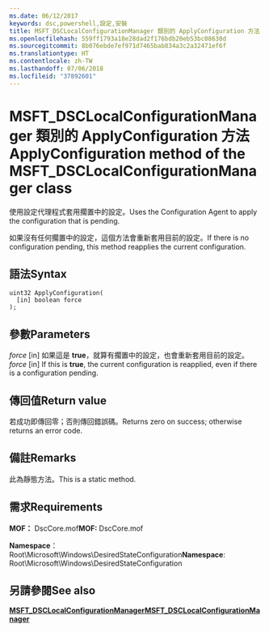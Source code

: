 ```yaml
---
ms.date: 06/12/2017
keywords: dsc,powershell,設定,安裝
title: MSFT_DSCLocalConfigurationManager 類別的 ApplyConfiguration 方法
ms.openlocfilehash: 559ff1793a18e28dad2f176bdb20eb53bc08630d
ms.sourcegitcommit: 8b076ebde7ef971d7465bab834a3c2a32471ef6f
ms.translationtype: HT
ms.contentlocale: zh-TW
ms.lasthandoff: 07/06/2018
ms.locfileid: "37892601"
---
```

# <a name="applyconfiguration-method-of-the-msftdsclocalconfigurationmanager-class"></a><span data-ttu-id="3a4c9-103">MSFT_DSCLocalConfigurationManager 類別的 ApplyConfiguration 方法</span><span class="sxs-lookup"><span data-stu-id="3a4c9-103">ApplyConfiguration method of the MSFT_DSCLocalConfigurationManager class</span></span>

<span data-ttu-id="3a4c9-104">使用設定代理程式套用擱置中的設定。</span><span class="sxs-lookup"><span data-stu-id="3a4c9-104">Uses the Configuration Agent to apply the configuration that is pending.</span></span>

<span data-ttu-id="3a4c9-105">如果沒有任何擱置中的設定，這個方法會重新套用目前的設定。</span><span class="sxs-lookup"><span data-stu-id="3a4c9-105">If there is no configuration pending, this method reapplies the current configuration.</span></span>

## <a name="syntax"></a><span data-ttu-id="3a4c9-106">語法</span><span class="sxs-lookup"><span data-stu-id="3a4c9-106">Syntax</span></span>

```mof
uint32 ApplyConfiguration(
  [in] boolean force
);
```

## <a name="parameters"></a><span data-ttu-id="3a4c9-107">參數</span><span class="sxs-lookup"><span data-stu-id="3a4c9-107">Parameters</span></span>

<span data-ttu-id="3a4c9-108">*force* \[in\] 如果這是 **true**，就算有擱置中的設定，也會重新套用目前的設定。</span><span class="sxs-lookup"><span data-stu-id="3a4c9-108">*force* \[in\] If this is **true**, the current configuration is reapplied, even if there is a configuration pending.</span></span>

## <a name="return-value"></a><span data-ttu-id="3a4c9-109">傳回值</span><span class="sxs-lookup"><span data-stu-id="3a4c9-109">Return value</span></span>

<span data-ttu-id="3a4c9-110">若成功即傳回零；否則傳回錯誤碼。</span><span class="sxs-lookup"><span data-stu-id="3a4c9-110">Returns zero on success; otherwise returns an error code.</span></span>

## <a name="remarks"></a><span data-ttu-id="3a4c9-111">備註</span><span class="sxs-lookup"><span data-stu-id="3a4c9-111">Remarks</span></span>

<span data-ttu-id="3a4c9-112">此為靜態方法。</span><span class="sxs-lookup"><span data-stu-id="3a4c9-112">This is a static method.</span></span>

## <a name="requirements"></a><span data-ttu-id="3a4c9-113">需求</span><span class="sxs-lookup"><span data-stu-id="3a4c9-113">Requirements</span></span>

<span data-ttu-id="3a4c9-114">**MOF：** DscCore.mof</span><span class="sxs-lookup"><span data-stu-id="3a4c9-114">**MOF:** DscCore.mof</span></span>

<span data-ttu-id="3a4c9-115">**Namespace**：Root\Microsoft\Windows\DesiredStateConfiguration</span><span class="sxs-lookup"><span data-stu-id="3a4c9-115">**Namespace**: Root\Microsoft\Windows\DesiredStateConfiguration</span></span>

## <a name="see-also"></a><span data-ttu-id="3a4c9-116">另請參閱</span><span class="sxs-lookup"><span data-stu-id="3a4c9-116">See also</span></span>

[<span data-ttu-id="3a4c9-117">**MSFT_DSCLocalConfigurationManager**</span><span class="sxs-lookup"><span data-stu-id="3a4c9-117">**MSFT_DSCLocalConfigurationManager**</span></span>](msft-dsclocalconfigurationmanager.md)